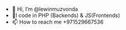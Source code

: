- 👋 Hi, I’m @lewinmuzvonda
- 👀I code in PHP (Backends) & JS(Frontends)
- 📫 How to reach me +971529667536

<!---
lewinmuzvonda/lewinmuzvonda is a ✨ special ✨ repository because its `README.md` (this file) appears on your GitHub profile.
You can click the Preview link to take a look at your changes.
--->
